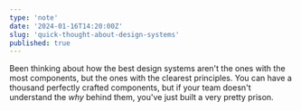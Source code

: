```yaml
---
type: 'note'
date: '2024-01-16T14:20:00Z'
slug: 'quick-thought-about-design-systems'
published: true
---
```


Been thinking about how the best design systems aren't the ones with the most components, but the ones with the clearest principles. You can have a thousand perfectly crafted components, but if your team doesn't understand the _why_ behind them, you've just built a very pretty prison.

